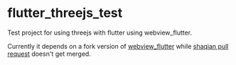 # flutter_threejs_test

Test project for using threejs with flutter using webview_flutter.

Currently it depends on a fork version of [webview_flutter](https://github.com/andreibosco/plugins) while [shaqian pull request](https://github.com/flutter/plugins/pull/1247) doesn't get merged.
